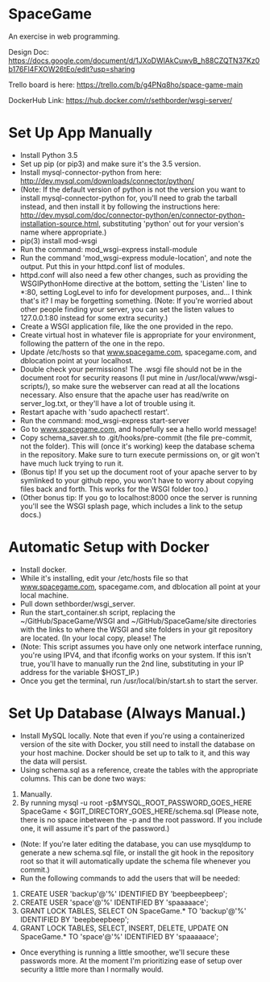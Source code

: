 # SpaceGame
An exercise in web programming.

Design Doc: https://docs.google.com/document/d/1JXoDWlAkCuwvB_h88CZQTN37Kz0b176Fl4FXOW26tEo/edit?usp=sharing

Trello board is here: https://trello.com/b/g4PNq8ho/space-game-main

DockerHub Link: https://hub.docker.com/r/sethborder/wsgi-server/

# Set Up App Manually
* Install Python 3.5
* Set up pip (or pip3) and make sure it's the 3.5 version.
* Install mysql-connector-python from here: http://dev.mysql.com/downloads/connector/python/
* (Note: If the default version of python is not the version you want to install mysql-connector-python for, you'll need to grab the tarball instead, and then install it by following the instructions here: http://dev.mysql.com/doc/connector-python/en/connector-python-installation-source.html, substituting 'python' out for your version's name where appropriate.)
* pip(3) install mod-wsgi
* Run the command: mod_wsgi-express install-module
* Run the command 'mod_wsgi-express module-location', and note the output. Put this in your httpd.conf list of modules.
* httpd.conf will also need a few other changes, such as providing the WSGIPythonHome directive at the bottom, setting the 'Listen' line to *:80, setting LogLevel to info for development purposes, and... I think that's it? I may be forgetting something. (Note: If you're worried about other people finding your server, you can set the listen values to 127.0.0.1:80 instead for some extra security.)
* Create a WSGI application file, like the one provided in the repo.
* Create virtual host in whatever file is appropriate for your environment, following the pattern of the one in the repo.
* Update /etc/hosts so that www.spacegame.com, spacegame.com, and dblocation point at your localhost.
* Double check your permissions! The .wsgi file should not be in the document root for security reasons (I put mine in /usr/local/www/wsgi-scripts/), so make sure the webserver can read at all the locations necessary. Also ensure that the apache user has read/write on server_log.txt, or they'll have a lot of trouble using it.
* Restart apache with 'sudo apachectl restart'.
* Run the command: mod_wsgi-express start-server
* Go to www.spacegame.com, and hopefully see a hello world message!
* Copy schema_saver.sh to .git/hooks/pre-commit (the file pre-commit, not the folder). This will (once it's working) keep the database schema in the repository. Make sure to turn execute permissions on, or git won't have much luck trying to run it.
* (Bonus tip! If you set up the document root of your apache server to by symlinked to your github repo, you won't have to worry about copying files back and forth. This works for the WSGI folder too.)
* (Other bonus tip: If you go to localhost:8000 once the server is running you'll see the WSGI splash page, which includes a link to the setup docs.)

# Automatic Setup with Docker
* Install docker.
* While it's installing, edit your /etc/hosts file so that www.spacegame.com, spacegame.com, and dblocation all point at your local machine.
* Pull down sethborder/wsgi_server.
* Run the start_container.sh script, replacing the ~/GitHub/SpaceGame/WSGI and ~/GitHub/SpaceGame/site directories with the links to where the WSGI and site folders in your git repository are located. (In your local copy, please! The 
* (Note: This script assumes you have only one network interface running, you're using IPV4, and that ifconfig works on your system. If this isn't true, you'll have to manually run the 2nd line, substituting in your IP address for the variable $HOST_IP.)
* Once you get the terminal, run /usr/local/bin/start.sh to start the server.

# Set Up Database (Always Manual.)
* Install MySQL locally. Note that even if you're using a containerized version of the site with Docker, you still need to install the database on your host machine. Docker should be set up to talk to it, and this way the data will persist.
* Using schema.sql as a reference, create the tables with the appropriate columns. This can be done two ways:
1. Manually.
2. By running mysql -u root -p$MYSQL_ROOT_PASSWORD_GOES_HERE SpaceGame < $GIT_DIRECTORY_GOES_HERE/schema.sql (Please note, there is no space inbetween the -p and the root password. If you include one, it will assume it's part of the password.)
* (Note: If you're later editing the database, you can use mysqldump to generate a new schema.sql file, or install the git hook in the repository root so that it will automatically update the schema file whenever you commit.)
* Run the following commands to add the users that will be needed:
1. CREATE USER 'backup'@'%' IDENTIFIED BY 'beepbeepbeep';
2. CREATE USER 'space'@'%' IDENTIFIED BY 'spaaaaace';
3. GRANT LOCK TABLES, SELECT ON SpaceGame.* TO 'backup'@'%' IDENTIFIED BY 'beepbeepbeep';
4. GRANT LOCK TABLES, SELECT, INSERT, DELETE, UPDATE ON SpaceGame.* TO 'space'@'%' IDENTIFIED BY 'spaaaaace';
* Once everything is running a little smoother, we'll secure these passwords more. At the moment I'm prioritizing ease of setup over security a little more than I normally would.

